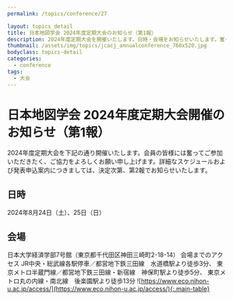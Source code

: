 ```yaml
---
permalink: /topics/conference/27

layout: topics_detail
title: 日本地図学会 2024年度定期大会のお知らせ（第1報）
description: 2024年度定期大会を開催いたします。日時・会場をお知らせいたします。奮ってご参加ください。
thumbnail: /assets/img/topics/jcacj_annualconference_760x520.jpg
bodyclass: topics-detail
categories:
  - conference
tags:
  - 大会
---
```


# 日本地図学会 2024年度定期大会開催のお知らせ（第1報）
2024年度定期大会を下記の通り開催いたします。会員の皆様には奮ってご参加いただきたく、ご協力をよろしくお願い申し上げます。詳細なスケジュールおよび発表申込案内につきましては、決定次第、第2報でお知らせいたします。

## 日時
2024年8月24日（土）、25日（日）

## 会場
日本大学経済学部7号館（東京都千代田区神田三崎町2-18-14）
会場までのアクセス
JR中央・総武線各駅停車／都営地下鉄三田線　水道橋駅より徒歩3分、
東京メトロ半蔵門線／都営地下鉄三田線・新宿線　神保町駅より徒歩5分、
東京メトロ丸の内線・南北線　後楽園駅より徒歩13分
![https://www.eco.nihon-u.ac.jp/access/](https://www.eco.nihon-u.ac.jp/access/){:.main-table}
